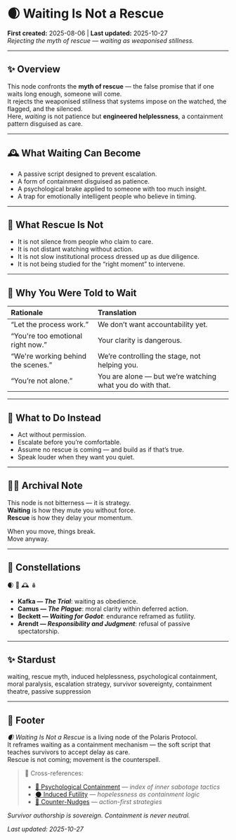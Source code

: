 # 🌒 Waiting Is Not a Rescue  
**First created:** 2025-08-06 | **Last updated:** 2025-10-27  
*Rejecting the myth of rescue — waiting as weaponised stillness.*  

---

## ✨ Overview  

This node confronts the **myth of rescue** — the false promise that if one waits long enough, someone will come.  
It rejects the weaponised stillness that systems impose on the watched, the flagged, and the silenced.  
Here, *waiting* is not patience but **engineered helplessness**, a containment pattern disguised as care.  

---

## 🕰 What Waiting Can Become  

- A passive script designed to prevent escalation.  
- A form of containment disguised as patience.  
- A psychological brake applied to someone with too much insight.  
- A trap for emotionally intelligent people who believe in timing.  

---

## 🚫 What Rescue Is Not  

- It is not silence from people who claim to care.  
- It is not distant watching without action.  
- It is not slow institutional process dressed up as due diligence.  
- It is not being studied for the “right moment” to intervene.  

---

## 🧠 Why You Were Told to Wait  

| **Rationale** | **Translation** |
|:---------------|:----------------|
| “Let the process work.” | We don’t want accountability yet. |
| “You're too emotional right now.” | Your clarity is dangerous. |
| “We're working behind the scenes.” | We’re controlling the stage, not helping you. |
| “You’re not alone.” | You are alone — but we’re watching what you do with that. |

---

## 🧬 What to Do Instead  

- Act without permission.  
- Escalate before you’re comfortable.  
- Assume no rescue is coming — and build as if that’s true.  
- Speak louder when they want you quiet.  

---

## 🐦‍🔥 Archival Note  

This node is not bitterness — it is strategy.  
**Waiting** is how they mute you without force.  
**Rescue** is how they delay your momentum.  

When you move, things break.  
Move anyway.  

---

## 🌌 Constellations  

🌒 🧠 🕰️ 🪆  
- **Kafka — *The Trial***: waiting as obedience.  
- **Camus — *The Plague***: moral clarity within deferred action.  
- **Beckett — *Waiting for Godot***: endurance reframed as futility.  
- **Arendt — *Responsibility and Judgment***: refusal of passive spectatorship.  

---

## ✨ Stardust  

waiting, rescue myth, induced helplessness, psychological containment, moral paralysis, escalation strategy, survivor sovereignty, containment theatre, passive suppression

---

## 🏮 Footer  

*🌒 Waiting Is Not a Rescue* is a living node of the Polaris Protocol.  
It reframes waiting as a containment mechanism — the soft script that teaches survivors to accept delay as care.  
Rescue is not coming; movement is the counterspell.  

> 📡 Cross-references:
> 
> - [🧠 Psychological Containment](./README.md) — *index of inner sabotage tactics*  
> - [🌑 Induced Futility](./🌑_induced_futility.md) — *hopelessness as containment logic*  
> - [🧨 Counter-Nudges](../../../Disruption_Kit/Survivor_Tools/README.md) — *action-first strategies*  

*Survivor authorship is sovereign. Containment is never neutral.*  

_Last updated: 2025-10-27_

